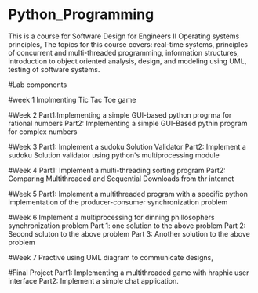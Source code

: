 # Python_Programming
This is a course for Software Design for Engineers II Operating systems principles,
The topics for this course covers: real-time systems, principles of concurrent and multi-threaded programming, information structures, introduction to object oriented analysis, design, and modeling using UML, testing of software systems.

#Lab components

#week 1
Implmenting Tic Tac Toe game

#Week 2
Part1:Implementing a simple GUI-based python progrma for rational numbers
Part2: Implementing a simple GUI-Based pythin program for complex numbers

#Week 3
Part1: Implement a sudoku Solution Validator
Part2: Implement a sudoku Solution validator using python's multiprocessing module

#Week 4
Part1: Implement a multi-threading sorting program
Part2: Comparing Multithreaded and Sequential Downloads from thr internet

#Week 5
Part1: Implement a multithreaded program with a specific python implementation of the producer-consumer synchronization problem

#Week 6
Implement a multiprocessing for dinning phillosophers synchronization problem
Part 1: one solution to the above problem
Part 2: Second soluton to the above problem
Part 3: Another solution to the above problem

#Week 7
Practive using UML diagram to communicate designs,

#Final Project
Part1: Implementing a multithreaded game with hraphic user interface
Part2: Implement a simple chat application. 